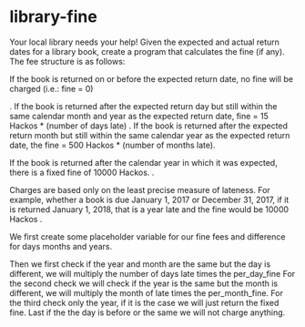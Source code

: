 # library-fine
Your local library needs your help! Given the expected and actual return dates for a library book, create a program that calculates the fine (if any). The fee structure is as follows:

If the book is returned on or before the expected return date, no fine will be charged (i.e.: fine = 0)

.
If the book is returned after the expected return day but still within the same calendar month and year as the expected return date,
fine = 15 Hackos * (number of days late)
.
If the book is returned after the expected return month but still within the same calendar year as the expected return date, the
fine = 500 Hackos * (number of months late).

If the book is returned after the calendar year in which it was expected, there is a fixed fine of
10000 Hackos.
    .

Charges are based only on the least precise measure of lateness. For example, whether a book is due January 1, 2017 or December 31, 2017, if it is returned January 1, 2018, that is a year late and the fine would be 10000 Hackos
. 

We first create some placeholder variable for our fine fees and difference for days months and years.

Then we first check if the year and month are the same but the day is different,
we will multiply the number of days late times the per_day_fine 
For the second check we will check if the year is the same but the month is different, we will multiply the month of late times the per_month_fine.
For the third check only the year, if it is the case we will just return the fixed fine.
Last if the the day is before or the same we will not charge anything.
